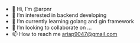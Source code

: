 - 👋 Hi, I’m @arpnr
- 👀 I’m interested in backend developing
- 🌱 I’m currently learning golang and gin framework
- 💞️ I’m looking to collaborate on ...
- 📫 How to reach me ariap9047@gmail.com
<!---
arpnr/arpnr is a ✨ special ✨ repository because its `README.md` (this file) appears on your GitHub profile.
You can click the Preview link to take a look at your changes.
--->

